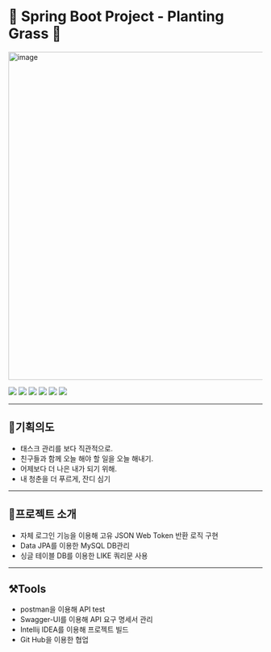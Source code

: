 # 🌱 Spring Boot Project - Planting  Grass 🌱
<img width="649" alt="image" src="https://user-images.githubusercontent.com/77261304/209890049-f3999e21-c5e1-4630-a1a0-039042d81d0a.png">

![](https://img.shields.io/github/v/release/cokothon-no-front/planting-grass-fe) ![](https://img.shields.io/badge/license-MIT-green) <img src="https://img.shields.io/badge/Spring Boot-6DB33F?style=flat-square&logo=Springboot&logoColor=white"/> <img src="https://img.shields.io/badge/MySQL-4479A1?style=flat-square&logo=MySQL&logoColor=white"/> <img src="https://img.shields.io/badge/JSON Web Tokens-000000?style=flat-square&logo=JSONWebTokens&logoColor=white"/> <img src="https://img.shields.io/badge/IntelliJ IDEA-000000?style=flat-square&logo=IntelliJ IDEA&logoColor=white"/>
***

## 👊기획의도
- 태스크 관리를 보다 직관적으로.
- 친구들과 함께 오늘 해야 할 일을 오늘 해내기.
- 어제보다 더 나은 내가 되기 위해.
- 내 청춘을 더 푸르게, 잔디 심기
***

## 🔎프로젝트 소개
- 자체 로그인 기능을 이용해 고유 JSON Web Token 반환 로직 구현
- Data JPA를 이용한 MySQL DB관리
- 싱글 테이블 DB를 이용한 LIKE 쿼리문 사용
***

## ⚒️Tools
- postman을 이용해 API test
- Swagger-UI를 이용해 API 요구 명세서 관리
- Intellij IDEA를 이용해 프로젝트 빌드
- Git Hub을 이용한 협업
